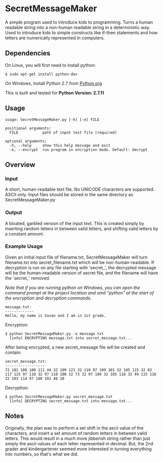 # SecretMessageMaker
A simple program used to introduce kids to programming. Turns a human readable string into a non-human readable string in a deterministic way. Used to introduce kids to simple constructs like if-then statements and how letters are numerically represented in computers.

## Dependencies
On Linux, you will first need to install python:
```
$ sudo apt-get install python-dev
```

On Windows, install Python 2.7 from [Python.org](https://www.python.org/ftp/python/2.7.11/python-2.7.11.msi)

This is built and tested for **Python Version: 2.7.11**

## Usage
```
usage: SecretMessageMaker.py [-h] [-e] FILE

positional arguments:
  FILE           path of input text file (required)

optional arguments:
  -h, --help     show this help message and exit
  -e, --encrypt  run program in encryption mode. Default: decrypt

```

## Overview
### Input
A short, human-readable text file. No UNICODE characters are supported. ASCII only.
Input files should be stored in the same directory as SecretMessageMaker.py

### Output
A bloated, garbled version of the input text. This is created simply by inserting random letters in between valid letters, and shifting valid letters by a constant amount.

### Example Usage
Given an initial input file of filename.txt, SecretMessageMaker will turn filename.txt
into secret\_filename.txt which will be non-human-readable. If decryption is run on any file
starting with 'secret\_', the decrypted message will be the human-readable version of
secret file, and the filename will have the 'secret\_' removed.

*Note that if you are running python on Windows, you can open the command prompt at the project location and omit "python" at the start of the encryption and decryption commands.*

```
message.txt:
-------------
Hello, my name is Susan and I am in 1st grade.
```

Encryption:
```
$ python SecretMessageMaker.py -e message.txt
  [info] ENCRYPTING message.txt into secret_message.txt...
```

After being encrypted, a new secret\_message file will be created and contain:
```
secret_message.txt:
------------------
72 101 108 108 111 44 32 109 121 32 110 97 109 101 32 105 115 32 83 117 115 97 110 32 97 110 100 32 73 32 97 109 32 105 110 32 49 115 116 32 103 114 97 100 101 46 10
```

Decryption:
```
$ python SecretMessageMaker.py secret_message.txt
  [info] DECRYPTING secret_message.txt into message.txt...
```

## Notes
Originally, the plan was to perform a set shift in the ascii value of the characters, and insert a set
amount of random letters in between valid letters. This would result in a much more jibberish string rather
than just simply the ascii values of each letter represented in decimal. But, the 2nd grader and kindergartener
seemed more interested in turning everything into numbers, so that's what we did.

